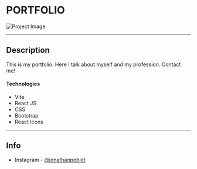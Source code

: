 # PORTFOLIO

![Project Image](https://github.com/jonathanpoblet/portfolio/assets/106752020/cc368638-d68d-4d6a-8de2-1f264bcd729f)

---

## Description

This is my portfolio. Here I talk about myself and my profession. Contact me! 

#### Technologies

- Vite
- React JS
- CSS
- Bootstrap
- React Icons

---

## Info

- Instagram - [@jonathanpoblet](https://www.instagram.com/jonathan_poblet/)
